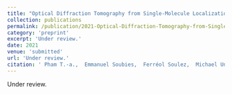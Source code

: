 ```yaml
---
title: "Optical Diffraction Tomography from Single-Molecule Localization Microscopy"
collection: publications
permalink: /publication/2021-Optical-Diffraction-Tomography-from-Single-Molecule-Localization-Microscopy
category: 'preprint'
excerpt: 'Under review.'
date: 2021
venue: 'submitted'
url: 'Under review.'
citation: ' Pham T.-a.,  Emmanuel Soubies,  Ferréol Soulez,  Michael Unser, &quot;Optical Diffraction Tomography from Single-Molecule Localization Microscopy.&quot; <i>Under review.</i>, 01 01, 2021.'
---
```

Under review.
